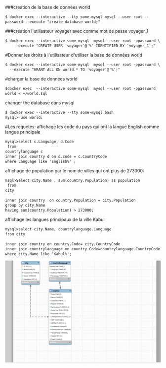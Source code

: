 ###creation de la base de données world
```
$ docker exec --interactive --tty some-mysql mysql --user root --password --execute "create database world;"
```
###creation l'utilisateur voyager avec comme mot de passe voyager_1
```
$ docker exec --interactive some-mysql  mysql --user root -ppassword \
    --execute "CREATE USER 'voyager'@'%' IDENTIFIED BY 'voyager_1';"
```    
 #Donner les droits à l'utilisateur d'utiliser la base de données world
 ```
 $ docker exec --interactive some-mysql  mysql --user root -ppassword \
   --execute "GRANT ALL ON world.* TO 'voyager'@'%';" 
 ```
 #charger la base de données world
 ```
 $docker exec  --interactive some-mysql  mysql --user root -ppassword world < ~/world.sql  
 ```
 changer the database dans mysql
 ```
 $ docker exec --interactive --tty some-mysql bash
 mysql> use world;
```

#Les requetes:
affichage les code du pays qui ont la langue English comme langue principale
```
mysql>select c.Language, d.Code
 from 
countrylanguage c
inner join country d on d.code = c.CountryCode
where Language like 'English%' ;
```
affichage de population par le nom de villes qui ont plus de 273000:
```
msql>Select city.Name , sum(country.Population) as population
 from 
city 

inner join country  on country.Population = city.Population
group by city.Name
having sum(country.Population) > 273000; 
```
affichage les langues principaux de la ville Kabul
```
mysql>select city.Name, countrylanguage.Language
from city

inner join country on country.Code= city.CountryCode
inner join countrylanguage on country.Code=countrylanguage.CountryCode
where city.Name like 'Kabul%';
```

![alt tag](pict.png)
